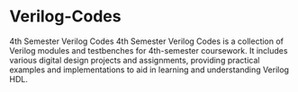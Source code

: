 # Verilog-Codes
4th Semester Verilog Codes 4th Semester Verilog Codes is a collection of Verilog modules and testbenches for 4th-semester coursework. It includes various digital design projects and assignments, providing practical examples and implementations to aid in learning and understanding Verilog HDL.
